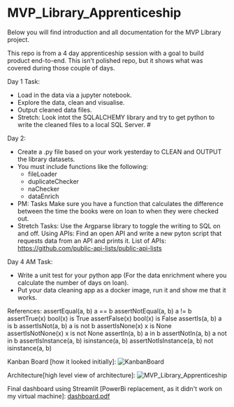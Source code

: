 # MVP_Library_Apprenticeship

Below you will find introduction and all documentation for the MVP Library project.

This repo is from a 4 day apprenticeship session with a goal to build product end-to-end. This isn't polished repo, but it shows what was covered during those couple of days. 

Day 1 Task:
- Load in the data via a jupyter notebook.
- Explore the data, clean and visualise.
- Output cleaned data files.
- Stretch: Look intot the SQLALCHEMY library and try to get python to write the cleaned files to a local SQL Server. #

Day 2:
- Create a .py file based on your work yesterday to CLEAN and OUTPUT the library datasets.
- You must include functions like the following:
  - fileLoader
  - duplicateChecker
  - naChecker
  - dataEnrich
- PM: Tasks
  Make sure you have a function that calculates the difference between the time the books were on loan to when they were checked out.
- Stretch Tasks:
  Use the Argparse library to toggle the writing to SQL on and off.
  Using APIs:
  Find an open API and write a new pyton script that requests data from an API and prints it.
  List of APIs: https://github.com/public-api-lists/public-api-lists

Day 4 AM Task:
- Write a unit test for your python app (For the data enrichment where you calculate the number of days on loan).
- Put your data cleaning app as a docker image, run it and show me that it works.

References:
assertEqual(a, b) a == b
assertNotEqual(a, b) a != b
assertTrue(x) bool(x) is True
assertFalse(x) bool(x) is False
assertIs(a, b) a is b
assertIsNot(a, b) a is not b
assertIsNone(x) x is None
assertIsNotNone(x) x is not None
assertIn(a, b) a in b
assertNotIn(a, b) a not in b
assertIsInstance(a, b) isinstance(a, b)
assertNotIsInstance(a, b) not isinstance(a, b)


Kanban Board [how it looked initially]:
![KanbanBoard](https://github.com/user-attachments/assets/8c54b2c5-2b21-4e79-a85e-d57135ad1de1)

Architecture[high level view of architecture]:
![MVP_Library_Apprenticeship](https://github.com/user-attachments/assets/cdad78b7-7eea-475e-85a9-1e87753350da)

Final dashboard using Streamlit [PowerBi replacement, as it didn't work on my virtual machine]:
[dashboard.pdf](https://github.com/user-attachments/files/20928753/dashboard.pdf)
